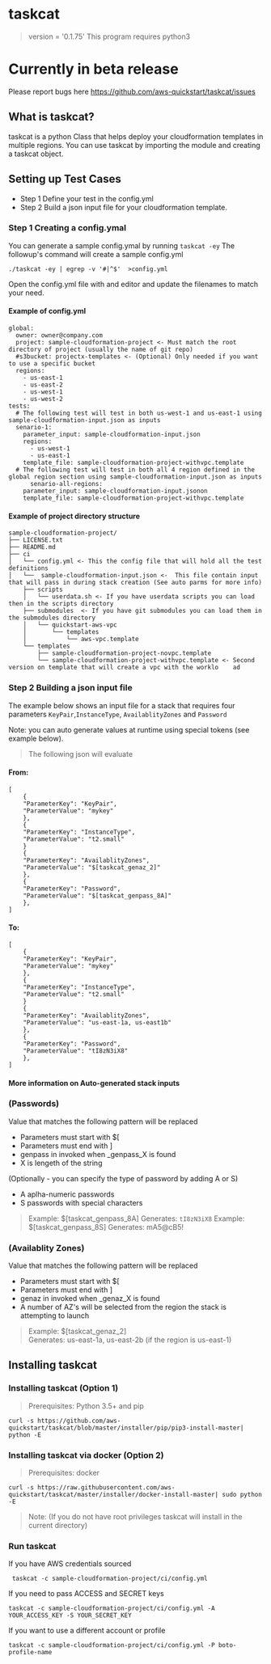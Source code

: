 
# taskcat
> version = '0.1.75'
> This program requires python3 

# Currently in beta release
Please report bugs here https://github.com/aws-quickstart/taskcat/issues
 
## What is taskcat? 
taskcat is a python Class that helps deploy your cloudformation templates in multiple regions. You can use taskcat by importing the module and creating a taskcat object. 

## Setting up Test Cases 
* Step 1 Define your test in the config.yml
* Step 2 Build a json input file for your cloudformation template.

### Step 1 Creating a config.ymal
You can generate a sample config.ymal by running `taskcat -ey`
The followup's command will create a sample config.yml
```
./taskcat -ey | egrep -v '#|^$'  >config.yml
```
Open the config.yml file with and editor and update the filenames to match your need. 

#### Example of config.yml 
    global:
      owner: owner@company.com
      project: sample-cloudformation-project <- Must match the root directory of project (usually the name of git repo)
      #s3bucket: projectx-templates <- (Optional) Only needed if you want to use a specific bucket 
      regions:
        - us-east-1
        - us-east-2
        - us-west-1
        - us-west-2
    tests:
      # The following test will test in both us-west-1 and us-east-1 using sample-cloudformation-input.json as inputs
      senario-1:
        parameter_input: sample-cloudformation-input.json
        regions:
          - us-west-1
          - us-east-1
        template_file: sample-cloudformation-project-withvpc.template
      # The following test will test in both all 4 region defined in the global region section using sample-cloudformation-input.json as inputs
          senario-all-regions:
        parameter_input: sample-cloudformation-input.jsonon
        template_file: sample-cloudformation-project-withvpc.template

#### Example of project directory structure
    sample-cloudformation-project/
    ├── LICENSE.txt
    ├── README.md
    ├── ci
    │   └── config.yml <- This the config file that will hold all the test definitions 
    │   └──  sample-cloudformation-input.json <-  This file contain input that will pass in during stack creation (See auto parms for more info)
        ├── scripts
        │   └── userdata.sh <- If you have userdata scripts you can load then in the scripts directory
        ├── submodules  <- If you have git submodules you can load them in the submodules directory
        │   └── quickstart-aws-vpc
        │       └── templates
        │           └── aws-vpc.template
        └── templates
            ├── sample-cloudformation-project-novpc.template 
            └── sample-cloudformation-project-withvpc.template <- Second version on template that will create a vpc with the worklo    ad 


### Step 2 Building a json input file
The example below shows an input file for a stack that requires four parameters `KeyPair`,`InstanceType`, `AvailablityZones` and `Password`

Note: you can auto generate values at runtime using special tokens (see example below).
> The following json will evaluate

#### From:

    [
        {
    	"ParameterKey": "KeyPair",
    	"ParameterValue": "mykey"
        }, 
        {
    	"ParameterKey": "InstanceType",
    	"ParameterValue": "t2.small"
        }
        {
        "ParameterKey": "AvailablityZones",
        "ParameterValue": "$[taskcat_genaz_2]" 
        }, 
        {
        "ParameterKey": "Password",
        "ParameterValue": "$[taskcat_genpass_8A]"
        }, 
    ]


#### To:

    [
        {
        "ParameterKey": "KeyPair",
        "ParameterValue": "mykey"
        }, 
        {
        "ParameterKey": "InstanceType",
        "ParameterValue": "t2.small"
        }
        {
        "ParameterKey": "AvailablityZones",
        "ParameterValue": "us-east-1a, us-east1b" 
        }, 
        {
        "ParameterKey": "Password",
        "ParameterValue": "tI8zN3iX8"
        }, 
    ]


#### More information on Auto-generated stack inputs

### (Passwords)
Value that matches the following pattern will be replaced

 * Parameters must start with $[
 * Parameters must end with ]
 * genpass in invoked when _genpass_X is found
 * X is lengeth of the string

(Optionally - you can specify the type of password by adding A or S)

 * A aplha-numeric passwords
 * S passwords with special characters

> Example: $[taskcat_genpass_8A]
> Generates: `tI8zN3iX8`
> Example: $[taskcat_genpass_8S]
> Generates: mA5@cB5!

### (Availablity Zones)
Value that matches the following pattern will be replaced

* Parameters must start with $[
* Parameters must end with ]
* genaz in invoked when _genaz_X is found
* A number of AZ's will be selected from the region the stack is attempting to launch

> Example: $[taskcat_genaz_2]  
> Generates: us-east-1a, us-east-2b
> (if the region is us-east-1)

## Installing taskcat

### Installing taskcat (Option 1)
> Prerequisites: Python 3.5+ and pip

    curl -s https://github.com/aws-quickstart/taskcat/blob/master/installer/pip/pip3-install-master| python -E

### Installing taskcat via docker (Option 2) 
> Prerequisites: docker

    curl -s https://raw.githubusercontent.com/aws-quickstart/taskcat/master/installer/docker-install-master| sudo python -E

> Note: (If you do not have root privileges taskcat will install in the current directory)

### Run taskcat

If you have AWS credentials sourced 
    
     taskcat -c sample-cloudformation-project/ci/config.yml


If you need to pass ACCESS and SECRET keys

    taskcat -c sample-cloudformation-project/ci/config.yml -A YOUR_ACCESS_KEY -S YOUR_SECRET_KEY

If you want to use a different account or profile

    taskcat -c sample-cloudformation-project/ci/config.yml -P boto-profile-name

